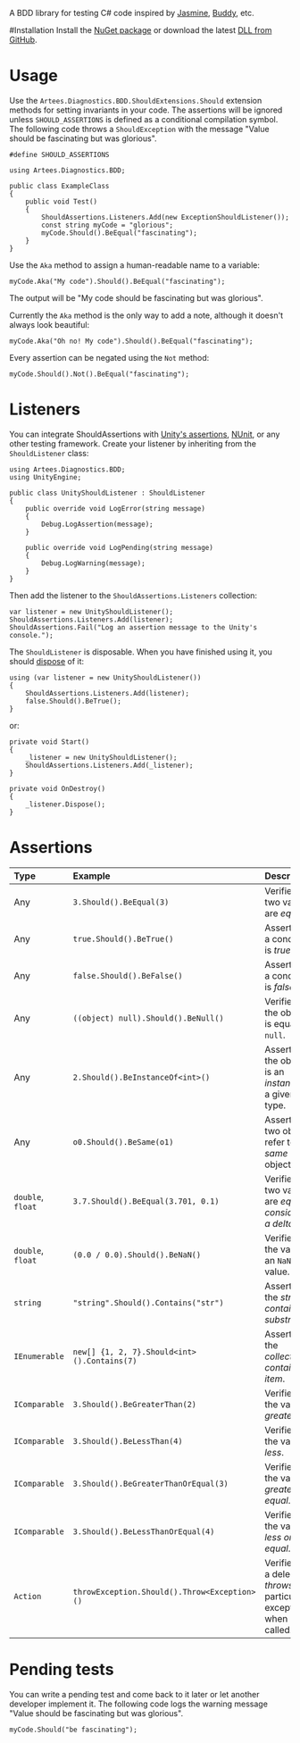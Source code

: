 A BDD library for testing C# code inspired by
[Jasmine](https://jasmine.github.io/),
[Buddy](https://github.com/ciscoheat/buddy), etc.

#Installation
Install the [NuGet package](https://www.nuget.org/packages/ShouldAssertions/)
or download the latest 
[DLL from GitHub](https://github.com/Artees/ShouldAssertions/releases).

# Usage
Use the `Artees.Diagnostics.BDD.ShouldExtensions.Should` extension methods for
setting invariants in your code. The assertions will be ignored unless
`SHOULD_ASSERTIONS` is defined as a conditional compilation symbol. The
following code throws a `ShouldException` with the message "Value should be
fascinating but was glorious".
```
#define SHOULD_ASSERTIONS

using Artees.Diagnostics.BDD;

public class ExampleClass
{
    public void Test()
    {
        ShouldAssertions.Listeners.Add(new ExceptionShouldListener());
        const string myCode = "glorious";
        myCode.Should().BeEqual("fascinating");
    }
}
```
Use the `Aka` method to assign a human-readable name to a variable:
```
myCode.Aka("My code").Should().BeEqual("fascinating");
```
The output will be "My code should be fascinating but was glorious".

Currently the `Aka` method  is the only way to add a note, although it doesn't
always look beautiful:
```
myCode.Aka("Oh no! My code").Should().BeEqual("fascinating");
```

Every assertion can be negated using the `Not` method:
```
myCode.Should().Not().BeEqual("fascinating");
```

# Listeners
You can integrate ShouldAssertions with
[Unity's assertions](https://docs.unity3d.com/ScriptReference/Assertions.Assert.html),
[NUnit](http://nunit.org/), or any other testing framework.
Create your listener by inheriting from the `ShouldListener` class:
```
using Artees.Diagnostics.BDD;
using UnityEngine;

public class UnityShouldListener : ShouldListener
{
	public override void LogError(string message)
	{
		Debug.LogAssertion(message);
	}

	public override void LogPending(string message)
	{
		Debug.LogWarning(message);
	}
}
```
Then add the listener to the `ShouldAssertions.Listeners` collection:
```
var listener = new UnityShouldListener();
ShouldAssertions.Listeners.Add(listener);
ShouldAssertions.Fail("Log an assertion message to the Unity's console.");
```
The `ShouldListener` is disposable. When you have finished using it, you should
[dispose](https://docs.microsoft.com/en-us/dotnet/api/system.idisposable#using-an-object-that-implements-idisposable) of it:
```
using (var listener = new UnityShouldListener())
{
	ShouldAssertions.Listeners.Add(listener);
	false.Should().BeTrue();
}
```
or:
```
private void Start()
{
    _listener = new UnityShouldListener();
    ShouldAssertions.Listeners.Add(_listener);
}

private void OnDestroy()
{
    _listener.Dispose();
}
```

# Assertions
| Type              | Example                                      | Description                                                           |
|:----------------- |:-------------------------------------------- | --------------------------------------------------------------------- |
| Any               | `3.Should().BeEqual(3)`                      | Verifies that two values are *equal*.                                 |
| Any               | `true.Should().BeTrue()`                     | Asserts that a condition is *true*.                                   |
| Any               | `false.Should().BeFalse()`                   | Asserts that a condition is *false*.                                  |
| Any               | `((object) null).Should().BeNull()`          | Verifies that the object is equal to `null`.                          |
| Any               | `2.Should().BeInstanceOf<int>()`             | Asserts that the object is an *instance* of a given type.             |
| Any               | `o0.Should().BeSame(o1)`                     | Asserts that two objects refer to the *same* object.                  |
| `double`, `float` | `3.7.Should().BeEqual(3.701, 0.1)`           | Verifies that two values are *equal considering a delta*.             |
| `double`, `float` | `(0.0 / 0.0).Should().BeNaN()`               | Verifies that the value is an `NaN` value.                            |
| `string`          | `"string".Should().Contains("str")`          | Asserts that the *string contains a substring*.                       |
| `IEnumerable`     | `new[] {1, 2, 7}.Should<int>().Contains(7)`  | Asserts that the *collection contains an item*.                       |
| `IComparable`     | `3.Should().BeGreaterThan(2)`                | Verifies that the value is *greater*.                                 |
| `IComparable`     | `3.Should().BeLessThan(4)`                   | Verifies that the value is *less*.                                    |
| `IComparable`     | `3.Should().BeGreaterThanOrEqual(3)`         | Verifies that the value is *greater or equal*.                        |
| `IComparable`     | `3.Should().BeLessThanOrEqual(4)`            | Verifies that the value is *less or equal*.                           |
| `Action`          | `throwException.Should().Throw<Exception>()` | Verifies that a delegate *throws* a particular exception when called. |

# Pending tests
You can write a pending test and come back to it later or let another developer
implement it. The following code logs the warning message "Value should be
fascinating but was glorious".
```
myCode.Should("be fascinating");
```
